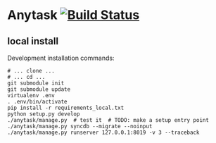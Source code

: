 Anytask [![Build Status](https://travis-ci.org/znick/anytask.svg?branch=master)](https://travis-ci.org/znick/anytask)
=======


local install
-------------

Development installation commands:

    # ... clone ...
    # ... cd ...
    git submodule init
    git submodule update
    virtualenv .env
    . .env/bin/activate
    pip install -r requirements_local.txt
    python setup.py develop
    ./anytask/manage.py  # test it  # TODO: make a setup entry point
    ./anytask/manage.py syncdb --migrate --noinput
    ./anytask/manage.py runserver 127.0.0.1:8019 -v 3 --traceback
